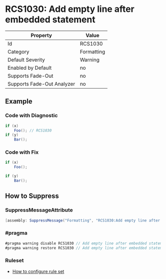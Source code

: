 # RCS1030: Add empty line after embedded statement

Property | Value
--- | ---
Id|RCS1030
Category|Formatting
Default Severity|Warning
Enabled by Default|no
Supports Fade\-Out|no
Supports Fade\-Out Analyzer|no

## Example

### Code with Diagnostic

```csharp
if (x)
    Foo(); // RCS1030
if (y)
    Bar();
```

### Code with Fix

```csharp
if (x)
    Foo();

if (y)
    Bar();
```

## How to Suppress

### SuppressMessageAttribute

```csharp
[assembly: SuppressMessage("Formatting", "RCS1030:Add empty line after embedded statement.", Justification = "<Pending>")]
```

### \#pragma

```csharp
#pragma warning disable RCS1030 // Add empty line after embedded statement.
#pragma warning restore RCS1030 // Add empty line after embedded statement.
```

### Ruleset

* [How to configure rule set](../HowToConfigureAnalyzers.md)
